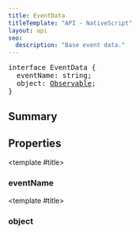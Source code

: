 ```yaml
---
title: EventData
titleTemplate: "API - NativeScript"
layout: api
seo:
  description: "Base event data."
---
```


<!-- This page is auto generated, do not edit manually. -->
<!-- Run "yarn generate:api-docs" to regenerate -->

<script setup lang="ts">
  import { provide } from "vue";
  import API_DATA from "./EventData.data.json";
  
  provide('API_DATA', API_DATA);
</script>

<APIRefHierarchy v-once />

<pre class="[&_a]:text-green-400">interface EventData {
  eventName: string;
  object: <a href="/api/class/Observable">Observable</a>;
}</pre>

<APIRefComment commentBase64="eyJibG9ja1RhZ3MiOltdLCJtb2RpZmllclRhZ3MiOnt9LCJzdW1tYXJ5IjpbeyJraW5kIjoidGV4dCIsInRleHQiOiJCYXNlIGV2ZW50IGRhdGEuIn1dfQ==" v-once />

## <Heading ignore>Summary</Heading>

<APIRefSummary v-once />

## Properties

<div class="">

<APIRef for="1781" v-once>

<template #title>

### eventName

</template>

</APIRef>

</div>

<div class="">

<APIRef for="1782" v-once>

<template #title>

### object

</template>

</APIRef>

</div>

